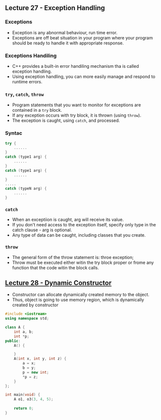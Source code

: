 ## Lecture 27 - Exception Handling
### Exceptions
* Exception is any abnormal behaviour, run time error.
* Exceptions are off beat situation in your program where your program should be ready to handle it with appropriate response.
### Exceptions Handiling
* C++ provides a built-in error handiling mechanism tha is called exception handling.
* Using exception handling, you can more easily manage and respond to runtime errors.
### `try`, `catch`, `throw`
* Program statements that you want to monitor for exceptions are contained in a `try` block.
* If any exception occurs with try block, it is thrown (using `throw`).
* The exception is caught, using `catch`, and processed.
### Syntac
```c++
try {
    ......
}
catch (type1 arg) {
    ......
}
catch (type1 arg) {
    ......
}
.....
catch (typeN arg) {
    ......
}
```
### `catch`
* When an exceptiion is caught, arg will receive its value.
* If you don't need access to the exception itself, specify only type in the catch clause - arg is optional.
* Any type of data can be caught, including classes that you create.
### `throw`
* The general form of the throw statement is: throe exception;
* Throw must be executed either witin the try block proper or frome any function that the code witin the block calls.

## [Lecture 28 - Dynamic Constructor](https://github.com/shihab4t/SelfStudy/tree/main/Structure-Programming-With-Cpp/Cpp-by-Saurabh-Shukla/l28-Dynamic-Constructor.md)
* Constructor can allocate dynamically created memory to the object.
* Thus, object is going to use memory region, which is dynamically created by constructor
```c++
#include <iostream>
using namespace std;

class A {
    int a, b;
    int *p;
public:
    A() {

    }
    A(int x, int y, int z) {
        a = x;
        b = y;
        p = new int;
        *p = z;
    }
};

int main(void) {
    A o1, o3(3, 4, 5);
    
    return 0;
}
```